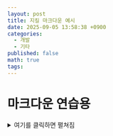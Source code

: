 ```yaml
---
layout: post
title: 지킬 마크다운 예시
date: 2025-09-05 13:58:38 +0900
categories:
  - 개발
  - 기타
published: false
math: true
tags:
---
```

# 마크다운 연습용

<details markdown="1">
<summary>여기를 클릭하면 펼쳐짐</summary>
접히는 내용은 안쪽에 이렇게.

> **예상**<br>- ㅇㄴㅁㄹㅇㅁㄴㄹ
> - ㅇㄴㄻㄹㅇㄴㄴㄹㅇㅁ
{: .prompt-info}

```java
dsaffdsafdas
int a = 3;
```


</details>